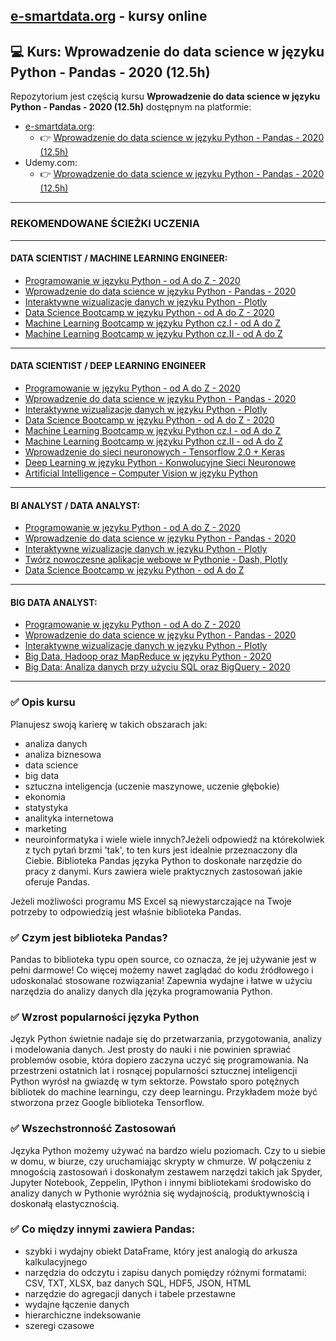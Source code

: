## [e-smartdata.org](https://e-smartdata.org/) - kursy online
##  :computer: Kurs: Wprowadzenie do data science w języku Python - Pandas - 2020 (12.5h)
Repozytorium jest częścią kursu **Wprowadzenie do data science w języku Python - Pandas - 2020 (12.5h)** dostępnym na platformie:
* [e-smartdata.org](https://e-smartdata.org/):
  * :point_right: [Wprowadzenie do data science w języku Python - Pandas - 2020 (12.5h)](https://e-smartdata.teachable.com/p/wprowadzenie-do-data-science-w-jezyku-python-pandas)
* Udemy.com:
  * :point_right: [Wprowadzenie do data science w języku Python - Pandas - 2020 (12.5h)](https://www.udemy.com/course/wprowadzenie-data-science/?referralCode=D85D646D30D785FD5277)
  
---
### REKOMENDOWANE ŚCIEŻKI UCZENIA
---
#### DATA SCIENTIST / MACHINE LEARNING ENGINEER:

* [Programowanie w języku Python - od A do Z - 2020](https://www.udemy.com/course/programowanie-w-jezyku-python/?referralCode=C7E5AD6D60ADCBDEF759)
* [Wprowadzenie do data science w języku Python - Pandas - 2020](https://www.udemy.com/course/wprowadzenie-data-science/?referralCode=D85D646D30D785FD5277)
* [Interaktywne wizualizacje danych w języku Python - Plotly](https://www.udemy.com/course/wizualizacje-danych-python/?referralCode=A548AF40A5D2D658DAE6)
* [Data Science Bootcamp w języku Python - od A do Z - 2020](https://www.udemy.com/course/data-science-bootcamp-python/?referralCode=7ACF0CA84807A88740FB)
* [Machine Learning Bootcamp w języku Python cz.I - od A do Z](https://www.udemy.com/course/machine-learning-bootcamp-w-jezyku-python/?referralCode=92994CE6227390CFA9D7)
* [Machine Learning Bootcamp w języku Python cz.II - od A do Z](https://www.udemy.com/course/machine-learning-bootcamp-w-jezyku-python-ii/?referralCode=AE397842FEFADB697DC8)
---
#### DATA SCIENTIST / DEEP LEARNING ENGINEER

* [Programowanie w języku Python - od A do Z - 2020](https://www.udemy.com/course/programowanie-w-jezyku-python/?referralCode=C7E5AD6D60ADCBDEF759)
* [Wprowadzenie do data science w języku Python - Pandas - 2020](https://www.udemy.com/course/wprowadzenie-data-science/?referralCode=D85D646D30D785FD5277)
* [Interaktywne wizualizacje danych w języku Python - Plotly](https://www.udemy.com/course/wizualizacje-danych-python/?referralCode=A548AF40A5D2D658DAE6)
* [Data Science Bootcamp w języku Python - od A do Z - 2020](https://www.udemy.com/course/data-science-bootcamp-python/?referralCode=7ACF0CA84807A88740FB)
* [Machine Learning Bootcamp w języku Python cz.I - od A do Z](https://www.udemy.com/course/machine-learning-bootcamp-w-jezyku-python/?referralCode=92994CE6227390CFA9D7)
* [Machine Learning Bootcamp w języku Python cz.II - od A do Z](https://www.udemy.com/course/machine-learning-bootcamp-w-jezyku-python-ii/?referralCode=AE397842FEFADB697DC8)
* [Wprowadzenie do sieci neuronowych - Tensorflow 2.0 + Keras](https://www.udemy.com/course/wprowadzenie-tensorflow-keras/?referralCode=74356FE803194F2C3C42)
* [Deep Learning w języku Python - Konwolucyjne Sieci Neuronowe](https://www.udemy.com/course/deep-learning-w-jezyku-python/?referralCode=24567C4A18A3F17E0B47)
* [Artificial Intelligence – Computer Vision w języku Python](https://www.udemy.com/course/artificial-intelligence-computer-vision/?referralCode=09C26CA07A8F6DF74148)
---
#### BI ANALYST / DATA ANALYST:

* [Programowanie w języku Python - od A do Z - 2020](https://www.udemy.com/course/programowanie-w-jezyku-python/?referralCode=C7E5AD6D60ADCBDEF759)
* [Wprowadzenie do data science w języku Python - Pandas - 2020](https://www.udemy.com/course/wprowadzenie-data-science/?referralCode=D85D646D30D785FD5277)
* [Interaktywne wizualizacje danych w języku Python - Plotly](https://www.udemy.com/course/wizualizacje-danych-python/?referralCode=A548AF40A5D2D658DAE6)
* [Twórz nowoczesne aplikacje webowe w Pythonie - Dash, Plotly](https://www.udemy.com/course/aplikacje-webowe-dash/?referralCode=40C44F12D311213BEC48)
* [Data Science Bootcamp w języku Python - od A do Z](https://www.udemy.com/course/data-science-bootcamp-python/?referralCode=7ACF0CA84807A88740FB)
---
#### BIG DATA ANALYST:

* [Programowanie w języku Python - od A do Z - 2020](https://www.udemy.com/course/programowanie-w-jezyku-python/?referralCode=C7E5AD6D60ADCBDEF759)
* [Wprowadzenie do data science w języku Python - Pandas - 2020](https://www.udemy.com/course/wprowadzenie-data-science/?referralCode=D85D646D30D785FD5277)
* [Interaktywne wizualizacje danych w języku Python - Plotly](https://www.udemy.com/course/wizualizacje-danych-python/?referralCode=A548AF40A5D2D658DAE6)
* [Big Data, Hadoop oraz MapReduce w języku Python - 2020](https://www.udemy.com/course/big-data-hadoop-mapreduce/?referralCode=5D8569C9A3FC2D232B67)
* [Big Data: Analiza danych przy użyciu SQL oraz BigQuery - 2020](https://www.udemy.com/course/big-data-bigquery/?referralCode=10C0A466D6710285AEC6)
---
### :white_check_mark: Opis kursu

Planujesz swoją karierę w takich obszarach jak:

* analiza danych
* analiza biznesowa
* data science
* big data
* sztuczna inteligencja (uczenie maszynowe, uczenie głębokie)
* ekonomia
* statystyka
* analityka internetowa
* marketing
* neuroinformatyka
i wiele wiele innych?Jeżeli odpowiedź na którekolwiek z tych pytań brzmi 'tak', to ten kurs jest idealnie przeznaczony dla Ciebie. Biblioteka Pandas języka Python to doskonałe narzędzie do pracy z danymi. Kurs zawiera wiele praktycznych zastosowań jakie oferuje Pandas.

Jeżeli możliwości programu MS Excel są niewystarczające na Twoje potrzeby to odpowiedzią jest właśnie biblioteka Pandas.

### :white_check_mark: Czym jest biblioteka Pandas?

Pandas to biblioteka typu open source, co oznacza, że jej używanie jest w pełni darmowe! Co więcej możemy nawet zaglądać do kodu źródłowego i udoskonalać stosowane rozwiązania! Zapewnia wydajne i łatwe w użyciu narzędzia do analizy danych dla języka programowania Python.

### :white_check_mark: Wzrost popularności języka Python

Język Python świetnie nadaje się do przetwarzania, przygotowania, analizy i modelowania danych. Jest prosty do nauki i nie powinien sprawiać problemów osobie, która dopiero zaczyna uczyć się programowania. Na przestrzeni ostatnich lat i rosnącej popularności sztucznej inteligencji Python wyrósł na gwiazdę w tym sektorze. Powstało sporo potężnych bibliotek do machine learningu, czy deep learningu. Przykładem może być stworzona przez Google biblioteka Tensorflow.

### :white_check_mark: Wszechstronność Zastosowań

Języka Python możemy używać na bardzo wielu poziomach. Czy to u siebie w domu, w biurze, czy uruchamiając skrypty w chmurze. W połączeniu z mnogością zastosowań i doskonałym zestawem narzędzi takich jak Spyder, Jupyter Notebook, Zeppelin, IPython i innymi bibliotekami środowisko do analizy danych w Pythonie wyróżnia się wydajnością, produktywnością i doskonałą elastycznością.

### :white_check_mark: Co między innymi zawiera Pandas:

* szybki i wydajny obiekt DataFrame, który jest analogią do arkusza kalkulacyjnego
* narzędzia do odczytu i zapisu danych pomiędzy różnymi formatami: CSV, TXT, XLSX, baz danych SQL, HDF5, JSON, HTML
* narzędzie do agregacji danych i tabele przestawne
* wydajne łączenie danych
* hierarchiczne indeksowanie 
* szeregi czasowe
